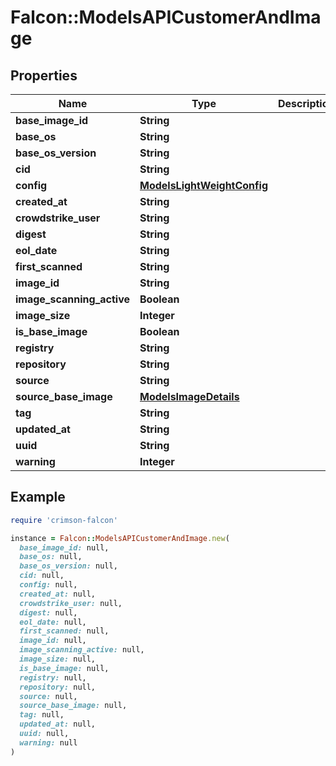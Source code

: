 # Falcon::ModelsAPICustomerAndImage

## Properties

| Name | Type | Description | Notes |
| ---- | ---- | ----------- | ----- |
| **base_image_id** | **String** |  | [optional] |
| **base_os** | **String** |  |  |
| **base_os_version** | **String** |  |  |
| **cid** | **String** |  |  |
| **config** | [**ModelsLightWeightConfig**](ModelsLightWeightConfig.md) |  | [optional] |
| **created_at** | **String** |  |  |
| **crowdstrike_user** | **String** |  |  |
| **digest** | **String** |  |  |
| **eol_date** | **String** |  |  |
| **first_scanned** | **String** |  |  |
| **image_id** | **String** |  |  |
| **image_scanning_active** | **Boolean** |  |  |
| **image_size** | **Integer** |  |  |
| **is_base_image** | **Boolean** |  |  |
| **registry** | **String** |  |  |
| **repository** | **String** |  |  |
| **source** | **String** |  |  |
| **source_base_image** | [**ModelsImageDetails**](ModelsImageDetails.md) |  |  |
| **tag** | **String** |  |  |
| **updated_at** | **String** |  |  |
| **uuid** | **String** |  |  |
| **warning** | **Integer** |  |  |

## Example

```ruby
require 'crimson-falcon'

instance = Falcon::ModelsAPICustomerAndImage.new(
  base_image_id: null,
  base_os: null,
  base_os_version: null,
  cid: null,
  config: null,
  created_at: null,
  crowdstrike_user: null,
  digest: null,
  eol_date: null,
  first_scanned: null,
  image_id: null,
  image_scanning_active: null,
  image_size: null,
  is_base_image: null,
  registry: null,
  repository: null,
  source: null,
  source_base_image: null,
  tag: null,
  updated_at: null,
  uuid: null,
  warning: null
)
```

